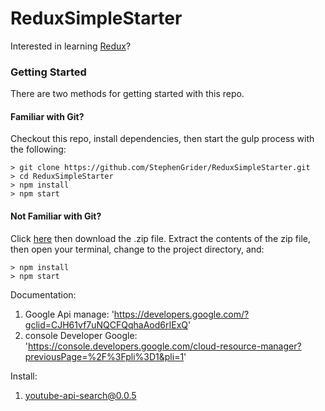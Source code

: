 # ReduxSimpleStarter

Interested in learning [Redux](https://www.udemy.com/react-redux/)?

### Getting Started

There are two methods for getting started with this repo.

#### Familiar with Git?
Checkout this repo, install dependencies, then start the gulp process with the following:

```
> git clone https://github.com/StephenGrider/ReduxSimpleStarter.git
> cd ReduxSimpleStarter
> npm install
> npm start
```

#### Not Familiar with Git?
Click [here](https://github.com/StephenGrider/ReactStarter/releases) then download the .zip file.  Extract the contents of the zip file, then open your terminal, change to the project directory, and:

```
> npm install
> npm start
```
Documentation:

1. Google Api manage: 'https://developers.google.com/?gclid=CJH61vf7uNQCFQqhaAod6rIExQ'
2. console Developer Google: 'https://console.developers.google.com/cloud-resource-manager?previousPage=%2F%3Fpli%3D1&pli=1'

Install: 

1. youtube-api-search@0.0.5
